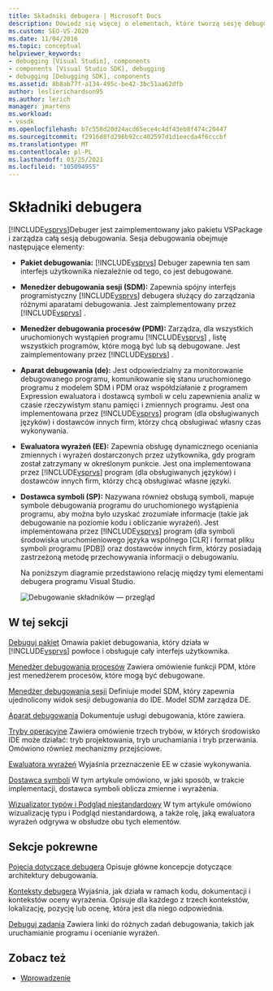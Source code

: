 ```yaml
---
title: Składniki debugera | Microsoft Docs
description: Dowiedz się więcej o elementach, które tworzą sesję debugowania, zarządzaną przez debuger programu Visual Studio, zaimplementowaną jako pakietu VSPackage.
ms.custom: SEO-VS-2020
ms.date: 11/04/2016
ms.topic: conceptual
helpviewer_keywords:
- debugging [Visual Studio], components
- components [Visual Studio SDK], debugging
- debugging [Debugging SDK], components
ms.assetid: 8b8ab77f-a134-495c-be42-3bc51aa62dfb
author: leslierichardson95
ms.author: lerich
manager: jmartens
ms.workload:
- vssdk
ms.openlocfilehash: b7c558d20d24acd65ece4c4df43eb8f474c20447
ms.sourcegitcommit: f2916d8fd296b92cc402597d1d1eecda4f6cccbf
ms.translationtype: MT
ms.contentlocale: pl-PL
ms.lasthandoff: 03/25/2021
ms.locfileid: "105094955"
---
```

# <a name="debugger-components"></a>Składniki debugera
[!INCLUDE[vsprvs](../../code-quality/includes/vsprvs_md.md)]Debuger jest zaimplementowany jako pakietu VSPackage i zarządza całą sesją debugowania. Sesja debugowania obejmuje następujące elementy:

- **Pakiet debugowania:** [!INCLUDE[vsprvs](../../code-quality/includes/vsprvs_md.md)] Debuger zapewnia ten sam interfejs użytkownika niezależnie od tego, co jest debugowane.

- **Menedżer debugowania sesji (SDM):** Zapewnia spójny interfejs programistyczny [!INCLUDE[vsprvs](../../code-quality/includes/vsprvs_md.md)] debugera służący do zarządzania różnymi aparatami debugowania. Jest zaimplementowany przez [!INCLUDE[vsprvs](../../code-quality/includes/vsprvs_md.md)] .

- **Menedżer debugowania procesów (PDM):** Zarządza, dla wszystkich uruchomionych wystąpień programu [!INCLUDE[vsprvs](../../code-quality/includes/vsprvs_md.md)] , listę wszystkich programów, które mogą być lub są debugowane. Jest zaimplementowany przez [!INCLUDE[vsprvs](../../code-quality/includes/vsprvs_md.md)] .

- **Aparat debugowania (de):** Jest odpowiedzialny za monitorowanie debugowanego programu, komunikowanie się stanu uruchomionego programu z modelem SDM i PDM oraz współdziałanie z programem Expression ewaluatora i dostawcą symboli w celu zapewnienia analiz w czasie rzeczywistym stanu pamięci i zmiennych programu. Jest ona implementowana przez [!INCLUDE[vsprvs](../../code-quality/includes/vsprvs_md.md)] program (dla obsługiwanych języków) i dostawców innych firm, którzy chcą obsługiwać własny czas wykonywania.

- **Ewaluatora wyrażeń (EE):** Zapewnia obsługę dynamicznego oceniania zmiennych i wyrażeń dostarczonych przez użytkownika, gdy program został zatrzymany w określonym punkcie. Jest ona implementowana przez [!INCLUDE[vsprvs](../../code-quality/includes/vsprvs_md.md)] program (dla obsługiwanych języków) i dostawców innych firm, którzy chcą obsługiwać własne języki.

- **Dostawca symboli (SP):** Nazywana również obsługą symboli, mapuje symbole debugowania programu do uruchomionego wystąpienia programu, aby można było uzyskać zrozumiałe informacje (takie jak debugowanie na poziomie kodu i obliczanie wyrażeń). Jest implementowana przez [!INCLUDE[vsprvs](../../code-quality/includes/vsprvs_md.md)] program (dla symboli środowiska uruchomieniowego języka wspólnego [CLR] i format pliku symboli programu [PDB]) oraz dostawców innych firm, którzy posiadają zastrzeżoną metodę przechowywania informacji o debugowaniu.

  Na poniższym diagramie przedstawiono relację między tymi elementami debugera programu Visual Studio.

  ![Debugowanie składników — przegląd](../../extensibility/debugger/media/dbugcompovrview.gif "DBugCompOvrview")

## <a name="in-this-section"></a>W tej sekcji
 [Debuguj pakiet](../../extensibility/debugger/debug-package.md) Omawia pakiet debugowania, który działa w [!INCLUDE[vsprvs](../../code-quality/includes/vsprvs_md.md)] powłoce i obsługuje cały interfejs użytkownika.

 [Menedżer debugowania procesów](../../extensibility/debugger/process-debug-manager.md) Zawiera omówienie funkcji PDM, które jest menedżerem procesów, które mogą być debugowane.

 [Menedżer debugowania sesji](../../extensibility/debugger/session-debug-manager.md) Definiuje model SDM, który zapewnia ujednolicony widok sesji debugowania do IDE. Model SDM zarządza DE.

 [Aparat debugowania](../../extensibility/debugger/debug-engine.md) Dokumentuje usługi debugowania, które zawiera.

 [Tryby operacyjne](../../extensibility/debugger/operational-modes.md) Zawiera omówienie trzech trybów, w których środowisko IDE może działać: tryb projektowania, tryb uruchamiania i tryb przerwania. Omówiono również mechanizmy przejściowe.

 [Ewaluatora wyrażeń](../../extensibility/debugger/expression-evaluator.md) Wyjaśnia przeznaczenie EE w czasie wykonywania.

 [Dostawca symboli](../../extensibility/debugger/symbol-provider.md) W tym artykule omówiono, w jaki sposób, w trakcie implementacji, dostawca symboli oblicza zmienne i wyrażenia.

 [Wizualizator typów i Podgląd niestandardowy](../../extensibility/debugger/type-visualizer-and-custom-viewer.md) W tym artykule omówiono wizualizację typu i Podgląd niestandardową, a także rolę, jaką ewaluatora wyrażeń odgrywa w obsłudze obu tych elementów.

## <a name="related-sections"></a>Sekcje pokrewne
 [Pojęcia dotyczące debugera](../../extensibility/debugger/debugger-concepts.md) Opisuje główne koncepcje dotyczące architektury debugowania.

 [Konteksty debugera](../../extensibility/debugger/debugger-contexts.md) Wyjaśnia, jak działa w ramach kodu, dokumentacji i kontekstów oceny wyrażenia. Opisuje dla każdego z trzech kontekstów, lokalizację, pozycję lub ocenę, która jest dla niego odpowiednia.

 [Debuguj zadania](../../extensibility/debugger/debugging-tasks.md) Zawiera linki do różnych zadań debugowania, takich jak uruchamianie programu i ocenianie wyrażeń.

## <a name="see-also"></a>Zobacz też
- [Wprowadzenie](../../extensibility/debugger/getting-started-with-debugger-extensibility.md)
